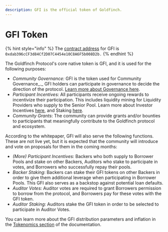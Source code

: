 ```yaml
---
description: GFI is the official token of Goldfinch.
---
```


# GFI Token

{% hint style="info" %}
The [contract address](https://etherscan.io/token/0xdab396ccf3d84cf2d07c4454e10c8a6f5b008d2b) for GFI is `0xdab396cCF3d84Cf2D07C4454e10C8A6F5b008D2b.`&#x20;
{% endhint %}

The Goldfinch Protocol's core native token is GFI, and it is used for the following purposes:

* _Community Governance:_ GFI is the token used for Community Governance_._ GFI holders can participate in governance to decide the direction of the protocol. [Learn more about Governance here](../governance.md).
* _Participant Incentives:_ All participants receive ongoing rewards to incentivize their participation. This includes liquidity mining for Liquidity Providers who supply to the Senior Pool. Learn more about Investor Incentives [here](investor-incentives/), and Staking [here](staking.md).
* _Community Grants_: The community can provide grants and/or bounties to participants that meaningfully contribute to the Goldfinch protocol and ecosystem.&#x20;

According to the whitepaper, GFI will also serve the following functions. These are not live yet, but it is expected that the community will introduce and vote on proposals for them in the coming months:

* _(More) Participant Incentives:_ Backers who both supply to Borrower Pools and stake on other Backers, Auditors who stake to participate in votes, and Borrowers who successfully repay their pools.
* _Backer Staking_: Backers can stake their GFI tokens on other Backers in order to give them additional leverage when participating in Borrower Pools. This GFI also serves as a backstop against potential loan defaults.&#x20;
* _Auditor Votes:_ Auditor votes are required to grant Borrowers permission to borrow from the protocol, and Borrowers pay for these votes with the GFI token.&#x20;
* _Auditor Staking:_ Auditors stake the GFI token in order to be selected to participate in Auditor Votes.&#x20;

You can learn more about the GFI distribution parameters and inflation in the [Tokenomics section](../tokenomics/) of the documentation.&#x20;

